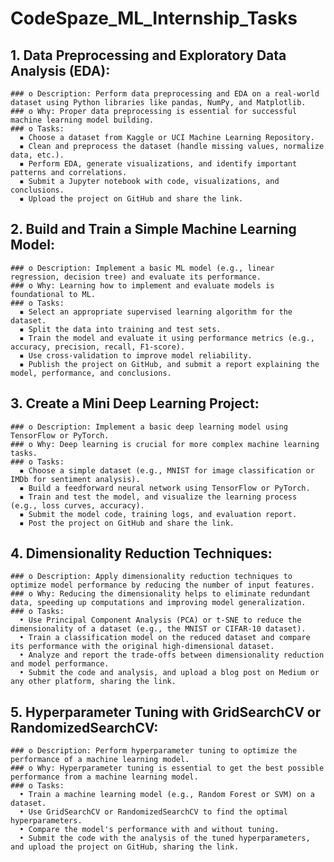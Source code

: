 # CodeSpaze_ML_Internship_Tasks

  ## **1. Data Preprocessing and Exploratory Data Analysis (EDA):**
    ### o Description: Perform data preprocessing and EDA on a real-world dataset using Python libraries like pandas, NumPy, and Matplotlib. 
    ### o Why: Proper data preprocessing is essential for successful machine learning model building. 
    ### o Tasks: 
      ▪ Choose a dataset from Kaggle or UCI Machine Learning Repository. 
      ▪ Clean and preprocess the dataset (handle missing values, normalize data, etc.). 
      ▪ Perform EDA, generate visualizations, and identify important patterns and correlations. 
      ▪ Submit a Jupyter notebook with code, visualizations, and conclusions. 
      ▪ Upload the project on GitHub and share the link. 
  
  ## **2. Build and Train a Simple Machine Learning Model:** 
    ### o Description: Implement a basic ML model (e.g., linear regression, decision tree) and evaluate its performance. 
    ### o Why: Learning how to implement and evaluate models is foundational to ML. 
    ### o Tasks: 
      ▪ Select an appropriate supervised learning algorithm for the dataset. 
      ▪ Split the data into training and test sets. 
      ▪ Train the model and evaluate it using performance metrics (e.g., accuracy, precision, recall, F1-score). 
      ▪ Use cross-validation to improve model reliability. 
      ▪ Publish the project on GitHub, and submit a report explaining the model, performance, and conclusions. 
  
  ## **3. Create a Mini Deep Learning Project:**
    ### o Description: Implement a basic deep learning model using TensorFlow or PyTorch. 
    ### o Why: Deep learning is crucial for more complex machine learning tasks. 
    ### o Tasks: 
      ▪ Choose a simple dataset (e.g., MNIST for image classification or IMDb for sentiment analysis). 
      ▪ Build a feedforward neural network using TensorFlow or PyTorch. 
      ▪ Train and test the model, and visualize the learning process (e.g., loss curves, accuracy). 
      ▪ Submit the model code, training logs, and evaluation report. 
      ▪ Post the project on GitHub and share the link. 
  
  ## **4. Dimensionality Reduction Techniques:** 
    ### o Description: Apply dimensionality reduction techniques to optimize model performance by reducing the number of input features. 
    ### o Why: Reducing the dimensionality helps to eliminate redundant data, speeding up computations and improving model generalization. 
    ### o Tasks: 
      • Use Principal Component Analysis (PCA) or t-SNE to reduce the dimensionality of a dataset (e.g., the MNIST or CIFAR-10 dataset). 
      • Train a classification model on the reduced dataset and compare its performance with the original high-dimensional dataset. 
      • Analyze and report the trade-offs between dimensionality reduction and model performance. 
      • Submit the code and analysis, and upload a blog post on Medium or any other platform, sharing the link. 
  
  ## **5. Hyperparameter Tuning with GridSearchCV or RandomizedSearchCV:** 
    ### o Description: Perform hyperparameter tuning to optimize the performance of a machine learning model. 
    ### o Why: Hyperparameter tuning is essential to get the best possible performance from a machine learning model. 
    ### o Tasks: 
      • Train a machine learning model (e.g., Random Forest or SVM) on a dataset. 
      • Use GridSearchCV or RandomizedSearchCV to find the optimal hyperparameters. 
      • Compare the model's performance with and without tuning. 
      • Submit the code with the analysis of the tuned hyperparameters, and upload the project on GitHub, sharing the link.
